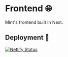 # Frontend 🌐

Mint's frontend built in Next.

## Deployment 🤖

[![Netlify Status](https://api.netlify.com/api/v1/badges/e59d9fd1-0590-4c43-a861-29d3bd6d50d0/deploy-status)](https://app.netlify.com/sites/getmint/deploys)
